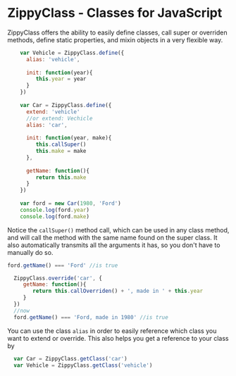 ZippyClass - Classes for JavaScript
============================

ZippyClass offers the ability to easily define classes, call super or overriden methods, define static properties, and mixin objects in a very flexible way.

```js
    var Vehicle = ZippyClass.define({
      alias: 'vehicle',
      
      init: function(year){
         this.year = year
      }
    })
    
    var Car = ZippyClass.define({
      extend: 'vehicle'
      //or extend: Vechicle
      alias: 'car',
      
      init: function(year, make){
         this.callSuper()
         this.make = make
      },
      
      getName: function(){
         return this.make
      }
    })
    
    var ford = new Car(1980, 'Ford')
    console.log(ford.year)
    console.log(ford.make)
```

Notice the ```callSuper()``` method call, which can be used in any class method, and will call the method with the same name found on the super class. It also automatically transmits all the arguments it has, so you don't have to manually do so.

```js
ford.getName() === 'Ford' //is true
```

```js
  ZippyClass.override('car', {
     getName: function(){
        return this.callOverriden() + ', made in ' + this.year
     }
  })
  //now
  ford.getName() === 'Ford, made in 1980' //is true
```

You can use the class ```alias``` in order to easily reference which class you want to extend or override. This also helps you get a reference to your class by
```js
  var Car = ZippyClass.getClass('car')
  var Vehicle = ZippyClass.getClass('vehicle')
```
